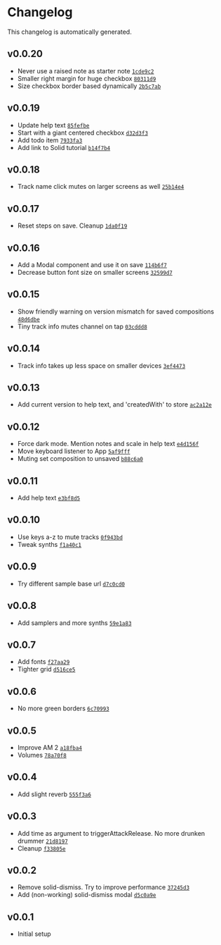 # Changelog

This changelog is automatically generated.

## v0.0.20

- Never use a raised note as starter note [`1cde9c2`](../../commit/1cde9c2acb02b149adb1a64222fdbf44cb4f397b)
- Smaller right margin for huge checkbox [`80311d9`](../../commit/80311d96be6b86982ba5ebdca1b82bc833f8041c)
- Size checkbox border based dynamically [`2b5c7ab`](../../commit/2b5c7ab1b4c827c2ef74c0584526ee650a41eca3)

## v0.0.19

- Update help text [`85fefbe`](../../commit/85fefbe3acdd134aef8ac7900e05ac33fc04531b)
- Start with a giant centered checkbox [`d32d3f3`](../../commit/d32d3f3541e37c7ca1c699ab3a97ac584d108b05)
- Add todo item [`7933fa3`](../../commit/7933fa3a6c8e6d6e4d2e36c8c1ab5ef580899e11)
- Add link to Solid tutorial [`b14f7b4`](../../commit/b14f7b442bfabad61b95b6d7e767d82bc8a40cbd)

## v0.0.18

- Track name click mutes on larger screens as well [`25b14e4`](../../commit/25b14e45e85d43e11734c07209872d0adb8666b8)

## v0.0.17

- Reset steps on save. Cleanup [`1da0f19`](../../commit/1da0f19b2d9fe57174a5b822c505175abbffa367)

## v0.0.16

- Add a Modal component and use it on save [`114b6f7`](../../commit/114b6f71a113bdebdf4a061d7e40c7f9229683d0)
- Decrease button font size on smaller screens [`32599d7`](../../commit/32599d7fea7ca67ec836cb9ec2c873bdb92d4916)

## v0.0.15

- Show friendly warning on version mismatch for saved compositions [`48d6dbe`](../../commit/48d6dbeb74aa626743bee19e91c75658364973dc)
- Tiny track info mutes channel on tap [`03cddd8`](../../commit/03cddd8e29e65558f832a90c2ea3a91bc02f6b7f)

## v0.0.14

- Track info takes up less space on smaller devices [`3ef4473`](../../commit/3ef4473bdcde4d60805966d943d0d03d3b812e31)

## v0.0.13

- Add current version to help text, and 'createdWith' to store [`ac2a12e`](../../commit/ac2a12eec084ce356d12677bcaf1c524ada7c588)

## v0.0.12

- Force dark mode. Mention notes and scale in help text [`e4d156f`](../../commit/e4d156f77d18e3115165f4e26187be29cb363ade)
- Move keyboard listener to App [`5af9fff`](../../commit/5af9fffc13fad85296df7d49605a62306b552e0e)
- Muting set composition to unsaved [`b88c6a0`](../../commit/b88c6a0cc807af3c296e176c6d1ae387266863ee)

## v0.0.11

- Add help text [`e3bf8d5`](../../commit/e3bf8d58e8ad1166b0d3d479167180df9ca90050)

## v0.0.10

- Use keys a-z to mute tracks [`0f943bd`](../../commit/0f943bda6773c11f133db6b146275cde9033b791)
- Tweak synths [`f1a40c1`](../../commit/f1a40c1328579cfdc3b03752e603c1f358cc8c9c)

## v0.0.9

- Try different sample base url [`d7c0cd0`](../../commit/d7c0cd00a4bbbe0b6bc0cd88527266df3c76b5c4)

## v0.0.8

- Add samplers and more synths [`59e1a83`](../../commit/59e1a83fddad57b593aee4fc3627fcd98acf652c)

## v0.0.7

- Add fonts [`f27aa29`](../../commit/f27aa29798ff067cc643018f039f115a3d5f61b6)
- Tighter grid [`d516ce5`](../../commit/d516ce5164201988cdf06f28177cbd207233fcc6)

## v0.0.6

- No more green borders [`6c70993`](../../commit/6c70993bf178261c64ab2450b84d8ac18db0d97c)

## v0.0.5

- Improve AM 2 [`a18fba4`](../../commit/a18fba4fa6759f4ffa0abbf71f584119fc953564)
- Volumes [`78a70f8`](../../commit/78a70f8e23ff71a065a43bc1102ec8d9a565fcde)

## v0.0.4

- Add slight reverb [`555f3a6`](../../commit/555f3a6d5770db1215ebb956f4f3961b5d02c211)

## v0.0.3

- Add time as argument to triggerAttackRelease. No more drunken drummer [`21d8197`](../../commit/21d8197b7ea9696f81a85c3e75da1b0b3a3b50f6)
- Cleanup [`f33805e`](../../commit/f33805e3cc8d147b6e055b7c9bd45d212efcc5c1)

## v0.0.2

- Remove solid-dismiss. Try to improve performance [`37245d3`](../../commit/37245d3e1a48a122822bc508ec484ddca1aceb92)
- Add (non-working) solid-dismiss modal [`d5c0a9e`](../../commit/d5c0a9eae4e3611d1c55da3087fe424f19bed42c)

## v0.0.1

- Initial setup
